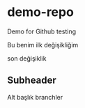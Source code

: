 # demo-repo
Demo for Github testing

Bu benim ilk değişikliğim

son değişiklik

## Subheader

Alt başlık branchler
